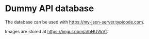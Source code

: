 # Dummy API database

The database can be used with https://my-json-server.typicode.com.

Images are stored at https://imgur.com/a/bHUVkVf.
